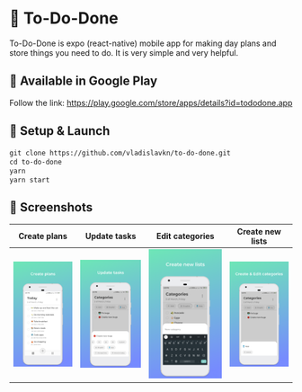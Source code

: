 # 📝 To-Do-Done

To-Do-Done is expo (react-native) mobile app for making day plans and store things you need to do.
It is very simple and very helpful. 

## 📱 Available in Google Play
Follow the link: https://play.google.com/store/apps/details?id=tododone.app

## 🚀 Setup & Launch
```
git clone https://github.com/vladislavkn/to-do-done.git 
cd to-do-done
yarn
yarn start
```

## 📸 Screenshots

Create plans | Update tasks | Edit categories | Create new lists
:-------------------------:|:-------------------------:|:-------------------------:|:-------------------------:
![Create plans](https://github.com/vladislavkn/to-do-done/blob/master/repo-images/1.png) | ![Update tasks](https://github.com/vladislavkn/to-do-done/blob/master/repo-images/2.png) | ![Create new lists](https://github.com/vladislavkn/to-do-done/blob/master/repo-images/3.png) | ![Edit categories](https://github.com/vladislavkn/to-do-done/blob/master/repo-images/4.png)
